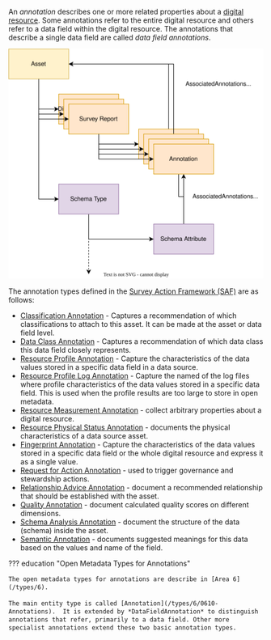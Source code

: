 <!-- SPDX-License-Identifier: CC-BY-4.0 -->
<!-- Copyright Contributors to the ODPi Egeria project. -->

An *annotation* describes one or more related properties about a [digital resource](/concepts/digital-resource). Some annotations refer to the entire digital resource and others refer to a data field within the digital resource.   The annotations that describe a single data field are called *data field annotations*.

![Structure of survey reports](/frameworks/osf/survey-report-structure.svg)

The annotation types defined in the [Survey Action Framework (SAF)](/frameworks/osf/overview) are as follows:

* [Classification Annotation](/features/discovery-and-stewardship/overview/#classification-discovery) - Captures a recommendation of which classifications to attach to this asset.  It can be made at the asset or data field level.
* [Data Class Annotation](/features/discovery-and-stewardship/overview/#data-class-discovery) - Captures a recommendation of which data class this data field closely represents.
* [Resource Profile Annotation](/features/discovery-and-stewardship/overview/#resource-profiling) - Capture the characteristics of the data values stored in a specific data field in a data source.
* [Resource Profile Log Annotation](/features/discovery-and-stewardship/overview/#resource-profiling) - Capture the named of the log files where profile characteristics of the data values stored in a specific data field.  This is used when the profile results are too large to store in open metadata.
* [Resource Measurement Annotation](/features/discovery-and-stewardship/overview/#capturing-measurements) - collect arbitrary properties about a digital resource.
* [Resource Physical Status Annotation](/features/discovery-and-stewardship/overview/#capturing-measurements) - documents the physical characteristics of a data source asset.
* [Fingerprint Annotation](/features/discovery-and-stewardship/overview/#data-profiling) - Capture the characteristics of the data values stored in a specific data field or the whole digital resource and express it as a single value.
* [Request for Action Annotation](/features/discovery-and-stewardship/overview/#requesting-stewardship-action) - used to trigger governance and stewardship actions.
* [Relationship Advice Annotation](/features/discovery-and-stewardship/overview/#relationship-discovery) - document a recommended relationship that should be established with the asset.
* [Quality Annotation](/features/discovery-and-stewardship/overview/#calculating-quality-scores) - document calculated quality scores on different dimensions.
* [Schema Analysis Annotation](/features/discovery-and-stewardship/overview/#schema-extraction) - document the structure of the data (schema) inside the asset.
* [Semantic Annotation](/features/discovery-and-stewardship/overview/#semantic-discovery) - documents suggested meanings for this data based on the values and name of the field.

??? education "Open Metadata Types for Annotations"

    The open metadata types for annotations are describe in [Area 6](/types/6).

    The main entity type is called [Annotation](/types/6/0610-Annotations).  It is extended by *DataFieldAnnotation* to distinguish annotations that refer, primarily to a data field. Other more specialist annotations extend these two basic annotation types.

